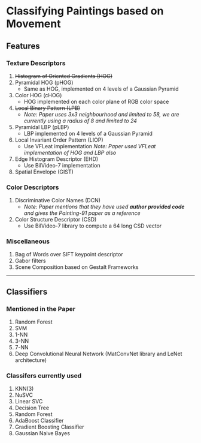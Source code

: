 Classifying Paintings based on Movement
======

## Features
### Texture Descriptors
1. ~~Histogram of Oriented Gradients (HOG)~~
2. Pyramidal HOG (pHOG)
    * Same as HOG, implemented on 4 levels of a Gaussian Pyramid
3. Color HOG (cHOG) 
    * HOG implemented on each color plane of RGB color space
4. ~~Local Binary Pattern (LPB)~~
    * *Note: Paper uses 3x3 neighbourhood and limited to 58, we are currently using a radius of 8 and limited to 24*
5. Pyramidal LBP (pLBP)
    * LBP implemented on 4 levels of a Gaussian Pyramid
6. Local Invariant Order Pattern (LIOP)
    * Use VFLeat implementation *Note: Paper used VFLeat implementation of HOG and LBP also*
7. Edge Histogram Descriptor (EHD)
    * Use BilVideo-7 implementation
8. Spatial Envelope (GIST)

### Color Descriptors
1. Discriminative Color Names (DCN)
    * *Note: Paper mentions that they have used **author provided code** and gives the Painting-91 paper as a reference*
2. Color Structure Descriptor (CSD)
    * Use BilVideo-7 library to compute a 64 long CSD vector
### Miscellaneous
1. Bag of Words over SIFT keypoint descriptor
2. Gabor filters 
3. Scene Composition based on Gestalt Frameworks

--------

## Classifiers

### Mentioned in the Paper
1. Random Forest
2. SVM
3. 1-NN
4. 3-NN
5. 7-NN
6. Deep Convolutional Neural Network (MatConvNet library and LeNet architecture)

### Classifers currently used

1. KNN(3)
2. NuSVC
3. Linear SVC
4. Decision Tree 
5. Random Forest
6. AdaBoost Classifier
7. Gradient Boosting Classifier
8. Gaussian Naive Bayes
